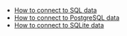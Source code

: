 - [How to connect to SQL data](/docs/docusaurus/docs/guides/connecting_to_your_data/fluent/database/how_to_connect_to_sql_data.md)
- [How to connect to PostgreSQL data](/docs/docusaurus/docs/guides/connecting_to_your_data/fluent/database/how_to_connect_to_postgresql_data.md)
- [How to connect to SQLite data](/docs/docusaurus/docs/guides/connecting_to_your_data/fluent/database/how_to_connect_to_sqlite_data.md)